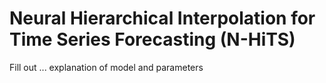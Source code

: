 # Neural Hierarchical Interpolation for Time Series Forecasting (N-HiTS)

Fill out ... explanation of model and parameters